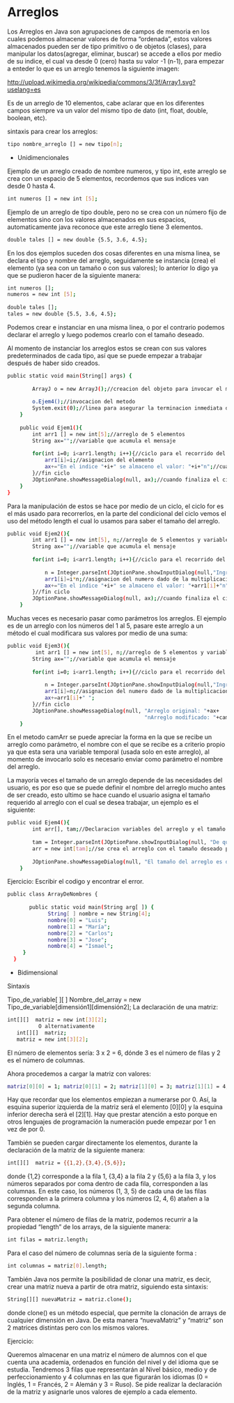 Arreglos
==
Los Arreglos en Java son agrupaciones de campos de memoria en los cuales podemos almacenar valores de forma “ordenada”, estos  valores almacenados pueden ser de tipo primitivo o de objetos (clases), para manipular los datos(agregar, eliminar, buscar) se accede a ellos por medio de su indice, el cual va desde 0 (cero) hasta su valor -1 (n-1), para empezar a enteder lo que es un arreglo tenemos la siguiente imagen:

http://upload.wikimedia.org/wikipedia/commons/3/3f/Array1.svg?uselang=es

Es de un arreglo de 10 elementos, cabe aclarar que en los diferentes campos siempre va un valor del mismo tipo de dato (int, float, double, boolean, etc). 

sintaxis para crear los arreglos:

```bash
tipo nombre_arreglo [] = new tipo[n];  
```

- Unidimencionales

Ejemplo de un arreglo creado de nombre numeros, y tipo int, este arreglo se crea con un espacio de 5 elementos, recordemos que sus indices van desde 0 hasta 4.

```bash
int numeros [] = new int [5];
```

Ejemplo de un arreglo de tipo double, pero no se crea con un número fijo de elementos sino con los valores almacenados en sus espacios, automaticamente java reconoce que este arreglo  tiene 3 elementos.

```bash
double tales [] = new double {5.5, 3.6, 4.5};
```

En los dos ejemplos suceden dos cosas diferentes en una misma linea, se declara el tipo y nombre del arreglo, seguidamente se instancia (crea) el elemento (ya sea con un tamaño o con sus valores); lo anterior lo digo ya que se pudieron hacer de la siguiente manera:

```bash
int numeros [];                                                                                                   
numeros = new int [5];
 
double tales [];
tales = new double {5.5, 3.6, 4.5};
```
Podemos crear e instanciar en una misma linea, o por el contrario podemos declarar el arreglo y luego podemos crearlo con el tamaño deseado.

Al momento de instanciar los arreglos estos se crean con sus valores predeterminados de cada tipo, así que se puede empezar a trabajar después de haber sido creados. 

```bash
public static void main(String[] args) {
 
        ArrayJ o = new ArrayJ();//creacion del objeto para invocar el metodo
 
        o.Ejem4();//invocacion del metodo      
        System.exit(0);//linea para asegurar la terminacion inmediata de la aplicacion
    }
 
    public void Ejem1(){
        int arr1 [] = new int[5];//arreglo de 5 elementos
        String ax="";//variable que acumula el mensaje
 
        for(int i=0; i<arr1.length; i++){//ciclo para el recorrido del elemento
            arr1[i]=i;//asignacion del elemento
            ax+="En el indice "+i+" se almaceno el valor: "+i+"n";//cuando se asigna el valor se acumulan los datos en el mensaje
        }//fin ciclo
        JOptionPane.showMessageDialog(null, ax);//cuando finaliza el ciclo se muestra el mensaje.
    }
}
```
Para la manipulación de estos se hace por medio de un ciclo, el ciclo for es el más usado para recorrerlos, en la parte del condicional del ciclo vemos el uso del método length el cual lo usamos para saber el tamaño del arreglo. 

```bash
public void Ejem2(){
        int arr1 [] = new int[5], n;//arreglo de 5 elementos y variable que almacena el numero a multiplicar
        String ax="";//variable que acumula el mensaje
 
        for(int i=0; i<arr1.length; i++){//ciclo para el recorrido del elemento           
 
            n = Integer.parseInt(JOptionPane.showInputDialog(null,"Ingrese el numero a multiplicar en la posicion "+(i+1)+": ")); 
            arr1[i]=i*n;//asignacion del numero dado de la multiplicacion del anterior numero ingresado por el indice
            ax+="En el indice "+i+" se almaceno el valor: "+arr1[i]+"n";//cuando se asigna el valor se acumulan los datos en el mensaje
        }//fin ciclo
        JOptionPane.showMessageDialog(null, ax);//cuando finaliza el ciclo se muestra el mensaje.
    }
```

Muchas veces es necesario pasar como parámetros los arreglos. El ejemplo es de un arreglo con los números del 1 al 5, pasare este arreglo a un método el cual modificara sus valores por medio de una suma:

```bash
public void Ejem3(){
         int arr1 [] = new int[5], n;//arreglo de 5 elementos y variable que almacena el numero a multiplicar
        String ax="";//variable que acumula el mensaje
 
        for(int i=0; i<arr1.length; i++){//ciclo para el recorrido del elemento           
 
            n = Integer.parseInt(JOptionPane.showInputDialog(null,"Ingrese el numero en la posicion "+(i+1)+": ")); 
            arr1[i]=n;//asignacion del numero dado de la multiplicacion del anterior numero ingresado por el indice
            ax+=arr1[i]+" ";
        }//fin ciclo
        JOptionPane.showMessageDialog(null, "Arreglo original: "+ax+
                                            "nArreglo modificado: "+camArr(arr1));//cuando finaliza el ciclo se muestra el mensaje.
    }
```

En el metodo camArr se puede apreciar la forma en la que se recibe un arreglo como parámetro, el nombre con el que se recibe es a criterio propio ya que esta sera una variable temporal (usada solo en este arreglo), al momento de invocarlo solo es necesario enviar como parámetro el nombre del arreglo.

La mayoría veces el tamaño de un arreglo depende de las necesidades del usuario, es por eso que se puede definir el nombre del arreglo mucho antes de ser creado, esto ultimo se hace cuando el usuario asigna el tamaño requerido al arreglo con el cual se desea trabajar, un ejemplo es el siguiente:

```bash
public void Ejem4(){
        int arr[], tam;//Declaracion variables del arreglo y el tamaño que tendra el arreglo
 
        tam = Integer.parseInt(JOptionPane.showInputDialog(null, "De que tamaño desea el arreglo: "));//se ingresa el tamaño del arreglo        
        arr = new int[tam];//se crea el arreglo con el tamaño deseado por el usuario
 
        JOptionPane.showMessageDialog(null, "El tamaño del arreglo es de "+arr.length+" elementos....");//se muestra la cantidad de elemntos del arreglo
    }
```

Ejercicio: Escribir el codigo y encontrar el error.
```bash
public class ArrayDeNombres {
 
       public static void main(String arg[ ]) {
             String[ ] nombre = new String[4];
             nombre[0] = "Luis";
             nombre[1] = "María";
             nombre[2] = "Carlos";
             nombre[3] = "Jose";
             nombre[4] = "Ismael";   
     }
  }
  ```
- Bidimensional

Sintaxis

Tipo_de_variable[ ][ ]   Nombre_del_array = new  Tipo_de_variable[dimensión1][dimensión2];
La declaración de una matriz:
```bash
int[][]  matriz = new int[3][2];
          O alternativamente
   int[][]  matriz;
   matriz = new int[3][2];
```

El número de elementos sería: 3 x 2 = 6, dónde 3 es el número de filas y 2 es el número de columnas.

Ahora procedemos a cargar la matriz con valores:
```bash
matriz[0][0] = 1; matriz[0][1] = 2; matriz[1][0] = 3; matriz[1][1] = 4; matriz[2][0] = 5; matriz[2][1] = 6;
```
Hay que recordar que los elementos empiezan a numerarse por 0. Así, la esquina superior izquierda de la matriz será el elemento [0][0] y la esquina inferior derecha será el [2][1]. Hay que prestar atención a esto porque en otros lenguajes de programación la numeración puede empezar por 1 en vez de por 0.

También se pueden cargar directamente los elementos, durante la declaración de la matriz de la siguiente manera:
```bash
int[][]  matriz = {{1,2},{3,4},{5,6}};
```

donde {1,2} corresponde a la fila 1, {3,4} a la fila 2 y {5,6} a la fila 3, y los números separados por coma dentro de cada fila, corresponden a las columnas. En este caso, los números (1, 3, 5) de cada una de las filas corresponden a la primera columna y los números (2, 4, 6) atañen a la  segunda columna.

 

Para obtener el número de filas de la matriz, podemos recurrir a la propiedad “length” de los arrays, de la siguiente manera:
```bash
int filas = matriz.length;
```
 

Para el caso del número de columnas sería de la siguiente forma :
```bash
int columnas = matriz[0].length;
```
 

También Java nos permite la posibilidad de clonar una matriz, es decir, crear una matriz nueva a partir de otra matriz, siguiendo esta sintaxis:
```bash
String[][] nuevaMatriz = matriz.clone();
```
donde clone() es un método especial, que permite la clonación de arrays de cualquier dimensión en Java. De esta manera “nuevaMatriz” y “matriz” son 2 matrices distintas pero con los mismos valores.


Ejercicio: 

Queremos almacenar en una matriz el número de alumnos con el que cuenta una academia, ordenados en función del nivel y del idioma que se estudia. Tendremos 3 filas que representarán al Nivel básico, medio y de perfeccionamiento y 4 columnas en las que figurarán los idiomas (0 = Inglés, 1 = Francés, 2 = Alemán y 3 = Ruso). Se pide realizar la declaración de la matriz y asignarle unos valores de ejemplo a cada elemento.



